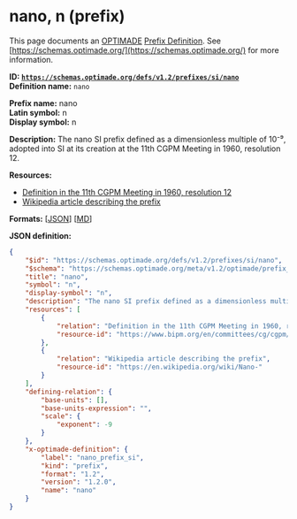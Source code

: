 # nano, n (prefix)

This page documents an [OPTIMADE](https://www.optimade.org/) [Prefix Definition](https://schemas.optimade.org/#definitions). See [https://schemas.optimade.org/](https://schemas.optimade.org/) for more information.

**ID: [`https://schemas.optimade.org/defs/v1.2/prefixes/si/nano`](https://schemas.optimade.org/defs/v1.2/prefixes/si/nano.md)**  
**Definition name:** `nano`

**Prefix name:** nano  
**Latin symbol:** n  
**Display symbol:** n  
  
**Description:** The nano SI prefix defined as a dimensionless multiple of 10⁻⁹, adopted into SI at its creation at the 11th CGPM Meeting in 1960, resolution 12.



**Resources:**

- [Definition in the 11th CGPM Meeting in 1960, resolution 12](https://www.bipm.org/en/committees/cg/cgpm/11-1960/resolution-12)
- [Wikipedia article describing the prefix](https://en.wikipedia.org/wiki/Nano-)


**Formats:** [[JSON](nano.json)] [[MD](nano.md)]

**JSON definition:**

``` json
{
    "$id": "https://schemas.optimade.org/defs/v1.2/prefixes/si/nano",
    "$schema": "https://schemas.optimade.org/meta/v1.2/optimade/prefix_definition.json",
    "title": "nano",
    "symbol": "n",
    "display-symbol": "n",
    "description": "The nano SI prefix defined as a dimensionless multiple of 10\u207b\u2079, adopted into SI at its creation at the 11th CGPM Meeting in 1960, resolution 12.",
    "resources": [
        {
            "relation": "Definition in the 11th CGPM Meeting in 1960, resolution 12",
            "resource-id": "https://www.bipm.org/en/committees/cg/cgpm/11-1960/resolution-12"
        },
        {
            "relation": "Wikipedia article describing the prefix",
            "resource-id": "https://en.wikipedia.org/wiki/Nano-"
        }
    ],
    "defining-relation": {
        "base-units": [],
        "base-units-expression": "",
        "scale": {
            "exponent": -9
        }
    },
    "x-optimade-definition": {
        "label": "nano_prefix_si",
        "kind": "prefix",
        "format": "1.2",
        "version": "1.2.0",
        "name": "nano"
    }
}
```